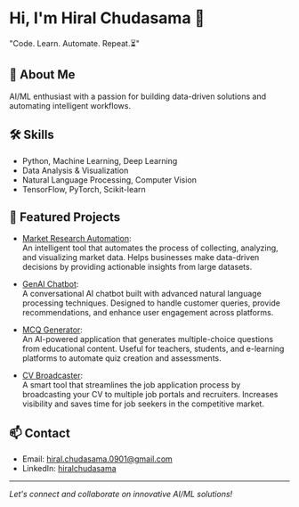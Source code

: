 # Hi, I'm Hiral Chudasama 👋

"Code. Learn. Automate. Repeat.⏳"

## 🚀 About Me
AI/ML enthusiast with a passion for building data-driven solutions and automating intelligent workflows.

## 🛠️ Skills
- Python, Machine Learning, Deep Learning
- Data Analysis & Visualization
- Natural Language Processing, Computer Vision
- TensorFlow, PyTorch, Scikit-learn

## 🌟 Featured Projects

- [Market Research Automation](https://github.com/hiralchudasam/market-research-automation):  
  An intelligent tool that automates the process of collecting, analyzing, and visualizing market data. Helps businesses make data-driven decisions by providing actionable insights from large datasets.

- [GenAI Chatbot](https://github.com/hiralchudasam/genai-chatbot):  
  A conversational AI chatbot built with advanced natural language processing techniques. Designed to handle customer queries, provide recommendations, and enhance user engagement across platforms.

- [MCQ Generator](https://github.com/hiralchudasam/mcq-generator):  
  An AI-powered application that generates multiple-choice questions from educational content. Useful for teachers, students, and e-learning platforms to automate quiz creation and assessments.

- [CV Broadcaster](https://github.com/hiralchudasam/cv-broadcaster):  
  A smart tool that streamlines the job application process by broadcasting your CV to multiple job portals and recruiters. Increases visibility and saves time for job seekers in the competitive market.

## 📫 Contact
- Email: [hiral.chudasama.0901@gmail.com](mailto:your.email@example.com)
- LinkedIn: [hiralchudasama](https://www.linkedin.com/in/hiralchudasama/)

---

*Let's connect and collaborate on innovative AI/ML solutions!*
